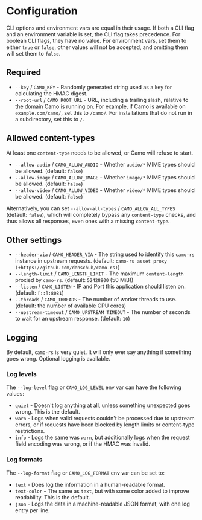 # Configuration

CLI options and environment vars are equal in their usage. If both a CLI flag and an environment variable is set, the CLI flag takes precedence. For boolean CLI flags, they have no value. For environment vars, set them to either `true` or `false`, other values will not be accepted, and omitting them will set them to `false`.

## Required

- `--key` / `CAMO_KEY` - Randomly generated string used as a key for calculating the HMAC digest.
- `--root-url` / `CAMO_ROOT_URL` - URL, including a trailing slash, relative to the domain Camo is running on. For example, if Camo is available on `example.com/camo/`, set this to `/camo/`. For installations that do not run in a subdirectory, set this to `/`.

## Allowed content-types

At least one `content-type` needs to be allowed, or Camo will refuse to start.

- `--allow-audio` / `CAMO_ALLOW_AUDIO` - Whether `audio/*` MIME types should be allowed. (default: `false`)
- `--allow-image` / `CAMO_ALLOW_IMAGE` - Whether `image/*` MIME types should be allowed. (default: `false`)
- `--allow-video` / `CAMO_ALLOW_VIDEO` - Whether `video/*` MIME types should be allowed. (default: `false`)

Alternatively, you can set `--allow-all-types` / `CAMO_ALLOW_ALL_TYPES` (default: `false`), which will completely bypass any `content-type` checks, and thus allows all responses, even ones with a missing `content-type`.

## Other settings

- `--header-via` / `CAMO_HEADER_VIA` - The string used to identify this `camo-rs` instance in upstream requests. (default: `camo-rs asset proxy (+https://github.com/denschub/camo-rs)`)
- `--length-limit` / `CAMO_LENGTH_LIMIT` - The maximum `content-length` proxied by `camo-rs`. (default: `52428800` (50 MiB))
- `--listen` / `CAMO_LISTEN` - IP and Port this application should listen on. (default: `[::]:8081`)
- `--threads` / `CAMO_THREADS` - The number of worker threads to use. (default: the number of available CPU cores)
- `--upstream-timeout` / `CAMO_UPSTREAM_TIMEOUT` - The number of seconds to wait for an upstream response. (default: `10`)

## Logging

By default, `camo-rs` is very quiet. It will only ever say anything if something goes wrong. Optional logging is available.

### Log levels

The `--log-level` flag or `CAMO_LOG_LEVEL` env var can have the following values:

- `quiet` - Doesn't log anything at all, unless something unexpected goes wrong. This is the default.
- `warn` - Logs when valid requests couldn't be processed due to upstream errors, or if requests have been blocked by length limits or content-type restrictions.
- `info` - Logs the same was `warn`, but additionally logs when the request field encoding was wrong, or if the HMAC was invalid.

### Log formats

The `--log-format` flag or `CAMO_LOG_FORMAT` env var can be set to:

- `text` - Does log the information in a human-readable format.
- `text-color` - The same as `text`, but with some color added to improve readability. This is the default.
- `json` - Logs the data in a machine-readable JSON format, with one log entry per line.
